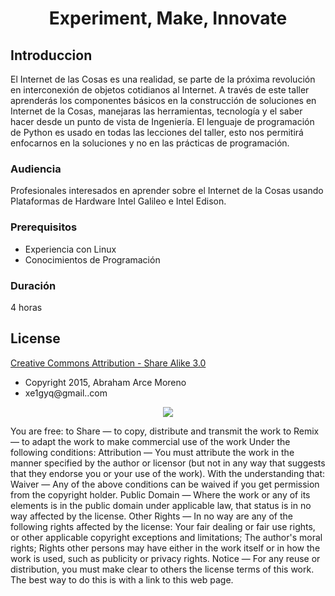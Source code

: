 <center><h1>Experiment, Make, Innovate</h1></center>

## Introduccion

El Internet de las Cosas es una realidad, se parte de la próxima revolución en interconexión de objetos cotidianos al Internet. A través de este taller aprenderás los componentes básicos en la construcción de soluciones en Internet de la Cosas, manejaras las herramientas, tecnología y el saber hacer desde un punto de vista de Ingeniería. El lenguaje de programación de Python es usado en todas las lecciones del taller, esto nos permitirá enfocarnos en la soluciones y no en las prácticas de programación.

### Audiencia
Profesionales interesados en aprender sobre el Internet de la Cosas usando Plataformas de Hardware Intel Galileo e Intel Edison.

### Prerequisitos
- Experiencia con Linux
- Conocimientos de Programación

### Duración
4 horas

## License

[Creative Commons Attribution - Share Alike 3.0](http://creativecommons.org/licenses/by-sa/3.0/)
- Copyright 2015, Abraham Arce Moreno
- xe1gyq@gmail..com

<center><img src="http://mirrors.creativecommons.org/presskit/logos/cc.logo.large.png"></center>

You are free:
to Share — to copy, distribute and transmit the work 
to Remix — to adapt the work 
to make commercial use of the work 
Under the following conditions:
Attribution — You must attribute the work in the manner specified by the author or licensor (but not in any way that suggests that they endorse you or your use of the work).
With the understanding that: 
Waiver — Any of the above conditions can be waived if you get permission from the copyright holder. 
Public Domain — Where the work or any of its elements is in the public domain under applicable law, that status is in no way affected by the license. 
Other Rights — In no way are any of the following rights affected by the license: 
Your fair dealing or fair use rights, or other applicable copyright exceptions and limitations; 
The author's moral rights; 
Rights other persons may have either in the work itself or in how the work is used, such as publicity or privacy rights. 
Notice — For any reuse or distribution, you must make clear to others the license terms of this work. The best way to do this is with a link to this web page. 
